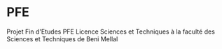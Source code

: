 # PFE
Projet Fin d'Etudes PFE Licence Sciences et Techniques à la faculté des Sciences et Techniques de Beni Mellal

